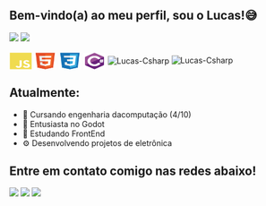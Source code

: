 ## Bem-vindo(a) ao meu perfil, sou o Lucas!😅

<picture>
  <source
    srcset="https://github-readme-stats.vercel.app/api?username=LucasVieira-zip&count_private=true&show_icons=true&theme=dracula"
    media="(prefers-color-scheme: dark)"
  />
  <source
    srcset="https://github-readme-stats.vercel.app/api?username=LucasVieira-zip&count_private=true&show_icons=true"
    media="(prefers-color-scheme: dark), (prefers-color-scheme: no-preference)"
  />
  <img src="https://github-readme-stats.vercel.app/api?username=LucasVieira-zip&show_icons=true" />
</picture>

<img src="https://github-readme-stats.vercel.app/api/top-langs/?username=LucasVieira-zip&layout=compact&langs_count=16&theme=dracula" />
    
<div style="display: inline_block"><br>
 <img align="center" alt="Lucas-Js" height="30" width="40" src="https://raw.githubusercontent.com/devicons/devicon/master/icons/javascript/javascript-plain.svg">
 <img align="center" alt="Lucas-HTML" height="30" width="40" src="https://raw.githubusercontent.com/devicons/devicon/master/icons/html5/html5-original.svg">
 <img align="center" alt="Lucas-CSS" height="30" width="40" src="https://raw.githubusercontent.com/devicons/devicon/master/icons/css3/css3-original.svg">
 <img align="center" alt="Lucas-Csharp" height="30" width="40" src="https://raw.githubusercontent.com/devicons/devicon/master/icons/csharp/csharp-original.svg">
 <img align="center" alt="Lucas-Csharp" height="30" width="40" 
src="https://cdn.jsdelivr.net/gh/devicons/devicon@latest/icons/godot/godot-original.svg" />
  <img lign="center" alt="Lucas-Csharp" height="30" width="40" src="https://cdn.jsdelivr.net/gh/devicons/devicon@latest/icons/arduino/arduino-original-wordmark.svg" />

   <br>       
</div>



## Atualmente:
- 🤯 Cursando engenharia dacomputação (4/10)
- 👾 Entusiasta no Godot
- 🤖 Estudando FrontEnd
- ⚙ Desenvolvendo projetos de eletrônica

## Entre em contato comigo nas redes abaixo!
 
<div> 
  <a href = "mailto:lucasvieira291003@gmail.com"><img src="https://img.shields.io/badge/-Gmail-%23333?style=for-the-badge&logo=gmail&logoColor=white" target="_blank"></a>
  <a href="https://www.linkedin.com/in/lucas-vieira-008884278" target="_blank"><img src="https://img.shields.io/badge/-LinkedIn-%230077B5?style=for-the-badge&logo=linkedin&logoColor=white" target="_blank"></a>
 <a href="https://discord.com/channels/SaintVieira" target="_blank"><img src="https://img.shields.io/badge/Discord-7289DA?style=for-the-badge&logo=discord&logoColor=white" target="_blank"></a>

</div>
